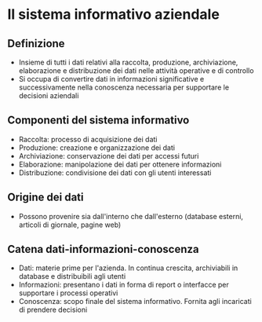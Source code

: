 # Il sistema informativo aziendale

## Definizione
- Insieme di tutti i dati relativi alla raccolta, produzione, archiviazione, elaborazione e distribuzione dei
dati nelle attività operative e di controllo
- Si occupa di convertire dati in informazioni significative e successivamente nella conoscenza necessaria
per supportare le decisioni aziendali

## Componenti del sistema informativo
- Raccolta: processo di acquisizione dei dati
- Produzione: creazione e organizzazione dei dati
- Archiviazione: conservazione dei dati per accessi futuri
- Elaborazione: manipolazione dei dati per ottenere informazioni
- Distribuzione: condivisione dei dati con gli utenti interessati

## Origine dei dati
- Possono provenire sia dall'interno che dall'esterno (database esterni, articoli di giornale, pagine web)

## Catena dati-informazioni-conoscenza
- Dati: materie prime per l'azienda. In continua crescita, archiviabili in database e distribuibili 
agli utenti
- Informazioni: presentano i dati in forma di report o interfacce per supportare i processi operativi
- Conoscenza: scopo finale del sistema informativo. Fornita agli incaricati di prendere decisioni